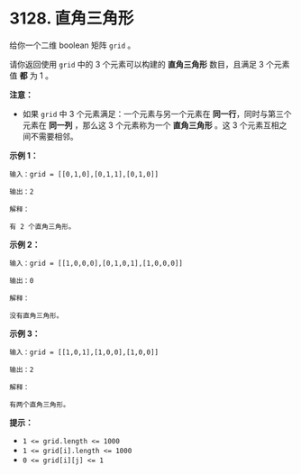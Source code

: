 # 3128. 直角三角形

给你一个二维 boolean 矩阵 `grid` 。

请你返回使用 `grid` 中的 3 个元素可以构建的 **直角三角形** 数目，且满足 3 个元素值 **都** 为 1 。

**注意：**

- 如果 `grid` 中 3 个元素满足：一个元素与另一个元素在 **同一行**，同时与第三个元素在 **同一列** ，那么这 3 个元素称为一个 **直角三角形** 。这 3 个元素互相之间不需要相邻。

**示例 1：**

```()
输入：grid = [[0,1,0],[0,1,1],[0,1,0]]

输出：2

解释：

有 2 个直角三角形。
```

**示例 2：**

```()
输入：grid = [[1,0,0,0],[0,1,0,1],[1,0,0,0]]

输出：0

解释：

没有直角三角形。
```

**示例 3：**

```()
输入：grid = [[1,0,1],[1,0,0],[1,0,0]]

输出：2

解释：

有两个直角三角形。
```

**提示：**

- `1 <= grid.length <= 1000`
- `1 <= grid[i].length <= 1000`
- `0 <= grid[i][j] <= 1`
